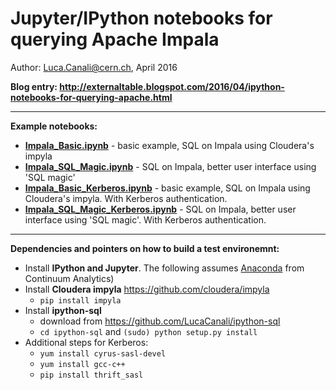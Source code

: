 # Jupyter/IPython notebooks for querying Apache Impala

Author: Luca.Canali@cern.ch, April 2016

**Blog entry: http://externaltable.blogspot.com/2016/04/ipython-notebooks-for-querying-apache.html**

---
**Example notebooks:**
- [**Impala_Basic.ipynb**](Impala_Basic.ipynb) - basic example, SQL on Impala using Cloudera's impyla 
- [**Impala_SQL_Magic.ipynb**](Impala_SQL_Magic.ipynb) - SQL on Impala, better user interface using 'SQL magic'
- [**Impala_Basic_Kerberos.ipynb**](Impala_Basic_Kerberos.ipynb) - basic example, SQL on Impala using Cloudera's impyla. With Kerberos authentication. 
- [**Impala_SQL_Magic_Kerberos.ipynb**](Impala_SQL_Magic_Kerberos.ipynb) - SQL on Impala, better user interface using 'SQL magic'. With Kerberos authentication.

---
**Dependencies and pointers on how to build a test environemnt:**
- Install **IPython and Jupyter**. The following assumes [Anaconda](https://www.continuum.io/downloads) from Continuum Analytics)
- Install **Cloudera impyla** <https://github.com/cloudera/impyla>
    - `pip install impyla`
- Install **ipython-sql** 
   - download from <https://github.com/LucaCanali/ipython-sql>
   - `cd ipython-sql` and `(sudo) python setup.py install`
- Additional steps for Kerberos:
    - `yum install cyrus-sasl-devel`
    - `yum install gcc-c++`
    - `pip install thrift_sasl`


